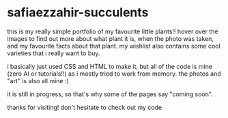 # safiaezzahir-succulents
this is my really simple portfolio of my favourite little plants!! hover over the images to find out more about what plant it is, when the photo was taken, and my favourite facts about that plant. my wishlist also contains some cool varieties that i really want to buy.

i basically just used CSS and HTML to make it, but all of the code is mine (zero AI or tutorials!!) as i mostly tried to work from memory. the photos and "art" is also all mine :)

it is still in progress, so that's why some of the pages say "coming soon".

thanks for visiting! don't hesitate to check out my code
